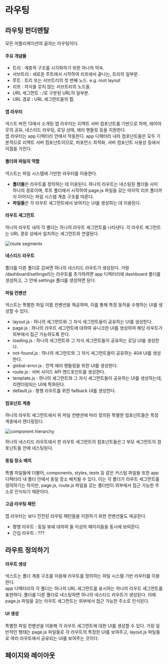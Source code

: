 # 라우팅

## 라우팅 펀더멘탈

모든 어플리케이션의 골자는 라우팅이다.

#### 주요 개념들

- 트리 : 계층적 구조를 시각화하기 위한 하나의 약속.
- 서브트리 : 새로운 루트에서 시작하여 리프에서 끝나는, 트리의 일부분.
- 루트 : 트리 또는 서브트리의 첫 번째 노드. e.g. root layout
- 리프 : 자식을 갖지 않는 서브트리의 노드들.
- URL 세그먼트 : /로 구분된 URL의 일부분.
- URL 경로 : URL 세그먼트들의 합.

#### 앱 라우터

넥스트 버전 13에서 소개된 앱 라우터는 리액트 서버 컴포넌트를 기반으로 하며, 레이아웃의 공유, 네스티드 라우팅, 로딩 상태, 에러 핸들링 등을 지원한다.  
앱 라우터는 app 디렉터리 안에서 작동한다. app 디렉터리 내의 컴포넌트들은 모두 기본적으로 리액트 서버 컴포넌트이므로, 퍼포먼스 최적화, 서버 컴포넌트 사용성 등에서 이점을 가진다.

#### 폴더와 파일의 역할

넥스트는 파일 시스템에 기반한 라우터를 이용한다.

- **폴더들**은 라우트를 정의하는 데 이용된다. 하나의 라우트는 네스팅된 폴더들 사이 하나의 경로이며, 루트 폴더에서 시작하여 page.js 파일을 갖는 마지막 리프 폴더까지 이어지는 파일 시스템 계층 구조를 따른다.
- **파일들**은 각 라우트 세그먼트에서 보여지는 UI를 생성하는 데 이용된다.

#### 라우트 세그먼트

하나의 라우트 내의 각 폴더는 하나의 라우트 세그먼트를 나타낸다. 각 라우트 세그먼트는 URL 경로 상에서 일치하는 세그먼트와 연결된다.

![route segments](https://nextjs.org/_next/image?url=%2Fdocs%2Fdark%2Froute-segments-to-path-segments.png&w=3840&q=75&dpl=dpl_DyNfXwC3D1n6XsQpQvXsQ3g8fPYu)

#### 네스티드 라우트

폴더를 다른 폴더로 감싸면 하나의 네스티드 라우트가 생성된다. 가령 /dashboard/settings라는 라우트를 추가하려면 app 디렉터리에 dashboard 폴더를 생성하고, 그 안에 settings 폴더를 생성하면 된다.

#### 파일 컨벤션

넥스트는 특별한 파일 이름 컨벤션을 제공하며, 이를 통해 특정 동작을 수행하는 UI를 생성할 수 있다.

- layout.js : 하나의 세그먼트와 그 자식 세그먼트들이 공유하는 UI를 생성한다.
- page.js : 하나의 라우트 세그먼트에 대하여 유니크한 UI를 생성하여 해당 라우트가 외부에서 접근 가능하도록 한다.
- loading.js : 하나의 세그먼트와 그 자식 세그먼트들이 공유하는 로딩 UI를 생성한다.
- not-found.js : 하나의 세그먼트와 그 자식 세그먼트들이 공유하는 404 UI를 생성한다.
- global-error.js : 전역 에러 핸들링을 위한 UI를 생성한다.
- route.js : 서버 사이드 API 엔드포인트를 생성한다.
- template.js : 하나의 세그먼트와 그 자식 세그먼트들이 공유하는 UI를 생성하는데, 리렌더링되는 UI에 특화된다.
- default.js : 평행 라우트를 위한 fallback UI를 생성한다.

#### 컴포넌트 계층

하나의 라우트 세그먼트에서 위 파일 컨벤션에 따라 정의된 특별한 컴포넌트들은 특정 계층에서 렌더링된다.

![component hierarchy](https://nextjs.org/_next/image?url=%2Fdocs%2Fdark%2Ffile-conventions-component-hierarchy.png&w=3840&q=75&dpl=dpl_DyNfXwC3D1n6XsQpQvXsQ3g8fPYu)

하나의 네스티드 라우트에서 한 라우트 세그먼트의 컴포넌트들은그 부모 세그먼트의 컴포넌트들 안에 네스팅된다.

#### 동일 장소 배치

특별 파일들에 더불어, components, styles, tests 등 같은 커스텀 파일들 또한 app 디렉터리 내 폴더 안에서 동일 장소 배치될 수 있다. 이는 각 폴더가 라우트 세그먼트를 정의하기는 하지만, page.js, route.js 파일을 갖는 폴더만이 외부에서 접근 가능한 주소로 인식되기 때문이다.

#### 고급 라우팅 패턴

앱 라우터는 보다 진전된 라우팅 패턴들을 지원하기 위한 컨벤션들도 제공한다.

- 평행 라우트 : 동일 뷰에 대하여 둘 이상의 페이지들을 동시에 보여준다.
- 간섭 라우트 : ???

## 라우트 정의하기

#### 라우트 생성

넥스트는 폴더 계층 구조를 이용해 라우트를 정의하는 파일 시스템 기반 라우터를 이용한다.  
app 디렉터리의 각 폴더는 하나의 URL 세그먼트를 표시하는 하나의 라우트 세그먼트를 표현하다. 폴더를 다른 폴더로 네스팅하면 하나의 네스티드 라우트가 생성된다. 이때 page.js 파일을 갖는 라우트 세그먼트는 외부에서 접근 가능한 주소로 인식된다.

#### UI 생성

특별한 파일 컨벤션을 이용해 각 라우트 세그먼트에 대한 UI를 생성할 수 있다. 가장 일반적인 형태는 page.js 파일들로 각 라우트의 특정한 UI를 보여주고, layout.js 파일들로 여러 라우트에서 공유되는 UI를 보여주는 것이다.

## 페이지와 레이아웃
